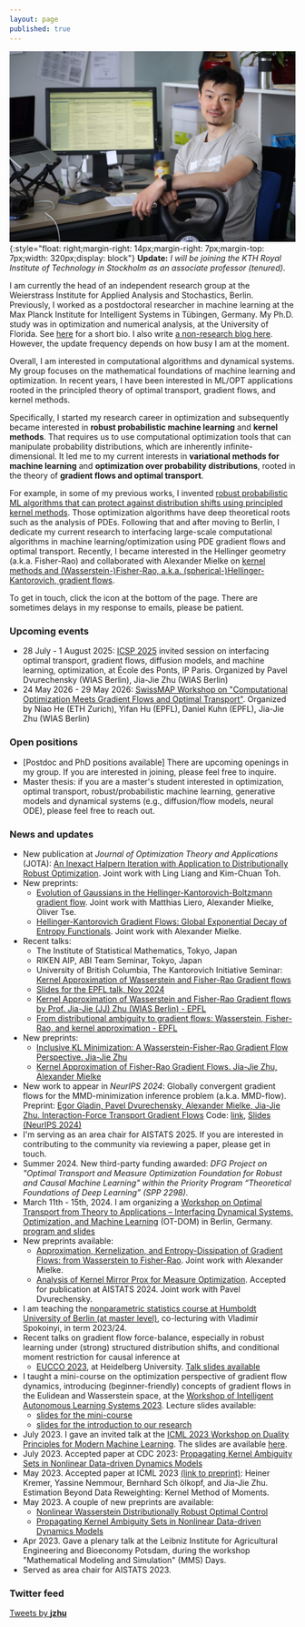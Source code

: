 ```yaml
---
layout: page
published: true
---
```

![jjzhu](/images/jzhu-photo.jpg){:style="float: right;margin-right: 14px;margin-right: 7px;margin-top: 7px;width: 320px;display: block"}
**Update:** *I will be joining the KTH Royal Institute of Technology in Stockholm as an associate professor (tenured)*.

I am currently the head of an independent research group at the Weierstrass Institute for Applied Analysis and Stochastics, Berlin.
Previously, I worked as a postdoctoral researcher in machine learning at the Max Planck Institute for Intelligent Systems in Tübingen, Germany. My Ph.D. study was in optimization and numerical analysis, at the University of Florida. See [here](/about/) for a short bio. 
I also write [a non-research blog here](https://jj-zhu.github.io/blog/). However, the update frequency depends on how busy I am at the moment.

Overall, I am interested in computational algorithms and dynamical systems.
My group focuses on the mathematical foundations of machine learning and optimization.
In recent years, I have been interested in ML/OPT applications rooted in the principled theory of optimal transport, gradient flows, and kernel methods.

Specifically, I started my research career in optimization and subsequently became interested in **robust probabilistic machine learning** and **kernel methods**. That requires us to use computational optimization tools that can manipulate probability distributions, which are inherently infinite-dimensional. It led me to my current interests in **variational methods for machine learning** and **optimization over probability distributions**, rooted in the theory of **gradient flows and optimal transport**.

For example, in some of my previous works, I invented [robust probabilistic ML algorithms that can protect against distribution shifts using principled kernel methods](https://arxiv.org/pdf/2006.06981.pdf).
Those optimization algorithms have deep theoretical roots such as the analysis of PDEs.
Following that and after moving to Berlin, I dedicate my current research to interfacing large-scale computational algorithms in machine learning/optimization using PDE gradient flows and optimal transport.
Recently, I became interested in the Hellinger geometry (a.k.a. Fisher-Rao) and collaborated with Alexander Mielke on [kernel methods and (Wasserstein-)Fisher-Rao, a.k.a. (spherical-)Hellinger-Kantorovich, gradient flows](https://jj-zhu.github.io/file/ZhuMielke24AppKerEntFR.pdf).

To get in touch, click the icon at the bottom of the page.
There are sometimes delays in my response to emails, please be patient.

### Upcoming events
- 28 July - 1 August 2025: [ICSP 2025](https://icsp2025.org/) invited session on interfacing optimal transport, gradient flows, diffusion models, and machine learning, optimization, at École des Ponts, IP Paris. Organized by Pavel Dvurechensky (WIAS Berlin), Jia-Jie Zhu (WIAS Berlin)
- 24 May 2026 - 29 May 2026: [SwissMAP Workshop on "Computational Optimization Meets Gradient Flows and Optimal Transport"](https://swissmaprs.ch/events/computational-optimization-meets-gradient-flows-and-optimal-transport/). Organized by
Niao He (ETH Zurich), Yifan Hu (EPFL), Daniel Kuhn (EPFL), Jia-Jie Zhu (WIAS Berlin)

### Open positions
- [Postdoc and PhD positions available] There are upcoming openings in my group. If you are interested in joining, please feel free to inquire.
- Master thesis: if you are a master's student interested in optimization, optimal transport, robust/probabilistic machine learning, generative models and dynamical systems (e.g., diffusion/flow models, neural ODE), please feel free to reach out.

### News and updates
- New publication at *Journal of Optimization Theory and Applications* (JOTA): [An Inexact Halpern Iteration with Application to Distributionally Robust Optimization](https://link.springer.com/article/10.1007/s10957-025-02405-z). Joint work with Ling Liang and Kim-Chuan Toh.
- New preprints:
  - [Evolution of Gaussians in the Hellinger-Kantorovich-Boltzmann gradient flow](https://arxiv.org/pdf/2504.20400?). Joint work with Matthias Liero, Alexander Mielke, Oliver Tse.
  - [Hellinger-Kantorovich Gradient Flows: Global Exponential Decay of Entropy Functionals](https://arxiv.org/abs/2501.17049). Joint work with Alexander Mielke.
- Recent talks:
  - The Institute of Statistical Mathematics, Tokyo, Japan
  - RIKEN AIP, ABI Team Seminar, Tokyo, Japan
  - University of British Columbia, The Kantorovich Initiative Seminar: [Kernel Approximation of Wasserstein and Fisher-Rao Gradient flows](https://kantorovich.org/event/ki-seminar-zhu/)
  - [Slides for the EPFL talk, Nov 2024](https://jj-zhu.github.io/file/epfl-nov-2024-handout.pdf)
  - [Kernel Approximation of Wasserstein and Fisher-Rao Gradient flows by Prof. Jia-Jie (JJ) Zhu (WIAS Berlin) - EPFL](https://memento.epfl.ch/event/kernel-approximation-of-wasserstein-and-fisher-rao/)
  - [From distributional ambiguity to gradient flows: Wasserstein, Fisher-Rao, and kernel approximation - EPFL](https://memento.epfl.ch/event/from-distributional-ambiguity-to-gradient-flows-wa/)
- New preprints:
  - [Inclusive KL Minimization: A Wasserstein-Fisher-Rao Gradient Flow Perspective. Jia-Jie Zhu](https://arxiv.org/abs/2411.00214)
  - [Kernel Approximation of Fisher-Rao Gradient Flows. Jia-Jie Zhu, Alexander Mielke](https://arxiv.org/abs/2410.20622)
- New work to appear in *NeurIPS 2024*: Globally convergent gradient flows for the MMD-minimization inference problem (a.k.a. MMD-flow). Preprint: [Egor Gladin, Pavel Dvurechensky, Alexander Mielke, Jia-Jie Zhu. Interaction-Force Transport Gradient Flows](https://arxiv.org/abs/2405.17075) Code: [link](https://github.com/egorgladin/ift_flow), 
[Slides (NeurIPS 2024)](https://jj-zhu.github.io/file/IFT-neurips-2024-talk-slides.pdf)
- I'm serving as an area chair for AISTATS 2025. If you are interested in contributing to the community via reviewing a paper, please get in touch.
- Summer 2024. New third-party funding awarded: *DFG Project on "Optimal Transport and Measure Optimization Foundation for Robust and Causal Machine Learning" within the Priority Program “Theoretical Foundations of Deep Learning” (SPP 2298)*.
- March 11th - 15th, 2024. I am organizing a [Workshop on Optimal Transport from Theory to Applications – Interfacing Dynamical Systems, Optimization, and Machine Learning](https://sites.google.com/view/ot-berlin-2024) (OT-DOM) in Berlin, Germany. [program and slides](https://sites.google.com/view/ot-berlin-2024/program-slides?authuser=0)
- New preprints available:
  - [Approximation, Kernelization, and Entropy-Dissipation of Gradient Flows: from Wasserstein to Fisher-Rao](https://jj-zhu.github.io/file/ZhuMielke24AppKerEntFR.pdf). Joint work with Alexander Mielke.
  - [Analysis of Kernel Mirror Prox for Measure Optimization](https://arxiv.org/abs/2403.00147). Accepted for publication at AISTATS 2024. Joint work with Pavel Dvurechensky.
- I am teaching the [nonparametric statistics course at Humboldt University of Berlin (at master level)](https://agnes.hu-berlin.de/lupo/rds?state=verpublish&status=init&vmfile=no&publishid=207589&moduleCall=webInfo&publishConfFile=webInfo&publishSubDir=veranstaltung), co-lecturing with Vladimir Spokoinyi, in term 2023/24.
- Recent talks on gradient flow force-balance, especially in robust learning under (strong) structured distribution shifts, and conditional moment restriction for causal inference at 
  - [EUCCO 2023](https://scoop.iwr.uni-heidelberg.de/events/2023_eucco/), at Heidelberg University. [Talk slides available](https://jj-zhu.github.io/file/Heidelberg-EUCCO-2023-Zhu.pdf)
- I taught a mini-course on the optimization perspective of gradient flow dynamics, introducing (beginner-friendly) concepts of gradient flows in the Eulidean and Wasserstein space, at the [Workshop of Intelligent Autonomous Learning Systems 2023](https://www.ias.informatik.tu-darmstadt.de/Workshops/IWIALS2023). Lecture slides available:  
  - [slides for the mini-course](https://jj-zhu.github.io/file/IWIAS-mini-course-opt-gf-aug-2023-nopause.pdf)
  - [slides for the introduction to our research](https://jj-zhu.github.io/file/IWIAS-2023-intro-zhu.pdf)
- July 2023. I gave an invited talk at the [ICML 2023 Workshop on Duality Principles for Modern Machine Learning](https://dp4ml.github.io/). The slides are available [here](https://jj-zhu.github.io/file/duality-ICML-2023-Zhu.pdf).
- July 2023. Accepted paper at CDC 2023: [Propagating Kernel Ambiguity Sets in Nonlinear Data-driven Dynamics Models](https://arxiv.org/abs/2304.14057)
- May 2023. Accepted paper at ICML 2023 [(link to preprint)](https://arxiv.org/abs/2305.10898): Heiner Kremer, Yassine Nemmour, Bernhard Sch ̈olkopf, and Jia-Jie Zhu. Estimation Beyond Data Reweighting: Kernel Method of Moments.
- May 2023. A couple of new preprints are available:
    - [Nonlinear Wasserstein Distributionally Robust Optimal Control](https://arxiv.org/abs/2304.07415)
    - [Propagating Kernel Ambiguity Sets in Nonlinear Data-driven Dynamics Models](https://arxiv.org/abs/2304.14057)
- Apr 2023. Gave a plenary talk at the Leibniz Institute for Agricultural Engineering and Bioeconomy Potsdam, during the workshop "Mathematical Modeling and Simulation" (MMS) Days.
- Served as area chair for AISTATS 2023.  


### Twitter feed
<a class="twitter-timeline" data-width="800" href="https://twitter.com/__jzhu__?ref_src=twsrc%5Etfw">Tweets by __jzhu__</a> <script async src="https://platform.twitter.com/widgets.js" charset="utf-8"></script>
